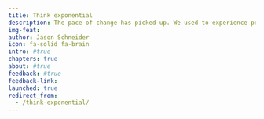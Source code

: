```yaml
---
title: Think exponential
description: The pace of change has picked up. We used to experience periods of stability between disruptions. Change is now perpetual, pervasive, and exponential. How do we build the systems, tools, and cultures that meet the changing needs of our communities today and into the future? We do it by thinking exponentially.
img-feat: 
author: Jason Schneider
icon: fa-solid fa-brain
intro: #true
chapters: true
about: #true
feedback: #true
feedback-link: 
launched: true
redirect_from:
  - /think-exponential/
---
```


